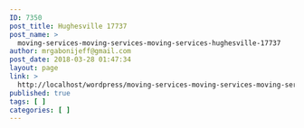 ```yaml
---
ID: 7350
post_title: Hughesville 17737
post_name: >
  moving-services-moving-services-moving-services-hughesville-17737
author: mrgabonijeff@gmail.com
post_date: 2018-03-28 01:47:34
layout: page
link: >
  http://localhost/wordpress/moving-services-moving-services-moving-services-hughesville-17737/
published: true
tags: [ ]
categories: [ ]
---
```

